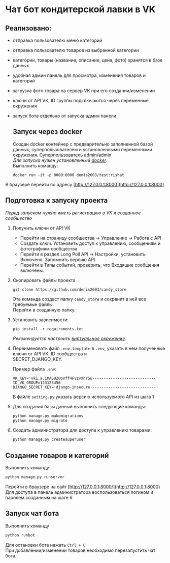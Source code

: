 Чат бот кондитерской лавки в VK
===============================

Реализовано:
-----------
 - отправка пользователю меню категорий
 - отправка пользователю товаров из выбранной категории
 - категории, товары (название, описание, цена, фото) хранятся в базе данных
 - удобная админ панель для просмотра, изменения товаров и категорий 
 - загрузка фото товара на сервер VK при его создании/изменении
 - ключи от API VK, ID группы подключаются через переменные окружения
 - запуск бота отдельно от запуска админ панели
 
    Запуск через docker
    -------------------
    Создан docker контейнер с предварительно заполненной базой данных, суперпользователем и 
    установленными переменными окружения. Суперпользователь admin/admin  
    *Для запуска нужен установленный [docker](https://www.docker.com/).*  
    Выполнить команду:  
    
    ```commandline
    docker run -it -p 8000:8000 denis2603/test:rishat
    ```  
В браузере перейти по адресу [http://127.0.0.1:8000](http://127.0.0.1:8000)


Подготовка к запуску проекта
---------------------------
*Перед запуском нужно иметь регистрацию в VK и созданное сообщество*

1.  Получить ключи от API VK
     - Перейти на страницу сообщества -> Управление -> Работа с API
     - Создать ключ. Установить доступ к управлению, сообщениям и фотографиям сообщества.
     - Перейти в раздел Long Poll API -> Настройки, установить Включено. Запомнить версию API.
     - Перейти в Типы событий, проверить, что Входящие сообщения включены.


2. Скопировать файлы проекта
    ```commandline
    git clone https://github.com/denis2603/candy_store
    ```
    Эта команда создаст папку `candy_store`  и сохранит в ней все требуемые файлы.  
    Перейти в созданную папку. 
    
   

3. Установить зависимости:
    ```commandline
    pip install -r requirements.txt
    ```
    *Рекомендуется настроить [виртуальное окружение](https://docs.python.org/3/library/venv.html).*


4. Переименовать файл `.env.template` в `.env`, указать в нем полученные ключи от API VK, ID сообщества и  
SECRET_DJANGO_KEY.

    Пример файла `.env`:
    ```dotenv
    VK_KEY='vk1.a.iMASUZ0oVff4FvzvXhYSu----------------------------'
    ID_VK_GROUP=123123456
    DJANGO_SECRET_KEY='django-insecure-----------------------------'
    ```
   
    В файле `setting.py` указать версию используемого API из шага 1

5. Для создания базы данный выполнить следующие команды:

    ```bash
    python manage.py makemigrations
    python manage.py migrate
    ```

6. Создать администратора для доступа к управлению товарами:

    ```bash
    python manage.py createsuperuser
    ```

Создание товаров и категорий
----------------------------

Выполнить команду

```bash
python manage.py runserver
```

Перейти в браузере на сайт [http://127.0.0.1:8000/](http://127.0.0.1:8000)  
Для доступа в панель администратора воспользоваться логином и паролем созданным на шаге 6

Запуск чат бота
---------------
Выполнить команду

```bash
python runbot
```
Для остановки бота нажать `Ctrl + C`  
При добавлении/изменении товаров необходимо перезапустить чат бота. 
